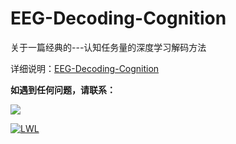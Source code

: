 # EEG-Decoding-Cognition
关于一篇经典的---认知任务量的深度学习解码方法


详细说明：[EEG-Decoding-Cognition](https://github.com/lwlBCI/EEG-Decoding-Cognition/blob/main/%E7%BB%8F%E5%85%B8%E7%9A%84EEG%2BDL.md)

**如遇到任何问题，请联系：**

[![](https://img.shields.io/badge/163邮箱-D14836?style=for-the-badge&logo=gmail&logoColor=white)](https://i.postimg.cc/g0gM3hH3/1111.png)

[![LWL](https://img.shields.io/badge/RusswestDG-07c160?style=for-the-badge&logo=wechat&logoColor=white)](https://i.postimg.cc/LXcg7zBX/mmexport1674648171838.jpg)
